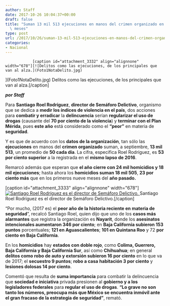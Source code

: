 ```yaml
---
author: Staff
date: 2017-10-26 10:04:37+00:00
draft: false
title: "Suman 13 mil 513 ejecuciones en manos del crimen organizado en nueve\
  \ meses"
type: post
url: /2017/10/26/suman-13-mil-513-ejecuciones-en-manos-del-crimen-organizado-en-nueve-meses/
categories:
- Nacional
---
```



				[caption id="attachment_3332" align="alignnone" width="678"][![Delitos como las ejecuciones, de los principales que van al alza.](Foto1NotaDelito.jpg)
](Foto1NotaDelito.jpg) Delitos como las ejecuciones, de los principales que van al alza.[/caption]

_**por Staff**_

Para **Santiago Roel Rodríguez**, **director de Semáforo Delictivo**, organismo que se dedica a **medir los índices de violencia en el país**, dos acciones para **combatir y erradicar** la **delincuencia** serían **regularizar el uso de drogas** (causante del **70 por ciento de la violencia**) y **terminar con el Plan Mérida**, pues **este año** está considerado como el **“peor”** en materia de **seguridad**.

Y es que de acuerdo con los **datos de la organización**, tan sólo las **ejecuciones** en manos del **crimen organizado** suman, a septiembre, **13 mil 513**, un promedio de **50 cada día**. La cifra, especifica Roel Rodríguez, es **53 por ciento superior** a la registrada en el **mismo lapso de 2016**.

Remarcó además que esperan que **el año cierre con 24 mil homicidios y 18 mil ejecuciones**; hasta ahora los **homicidios suman 18 mil 505**, **23 por ciento más** que en los primeros nueve meses del **año pasado.**

[caption id="attachment_3333" align="alignnone" width="678"][![Santiago Roel Rodríguez es el director de Semáforo Delictivo.](Foto2NotaDelito.jpg)
](Foto2NotaDelito.jpg) Santiago Roel Rodríguez es el director de Semáforo Delictivo.[/caption]

“Por mucho, (2017 es) el **peor año de la historia reciente en materia de seguridad**”, recalcó Santiago Roel, quien dijo que uno de los **casos más alarmantes** que registra la organización es **Nayarit**, donde los **asesinatos intencionales aumentaron 346 por ciento**; en **Baja California subieron 153 puntos** porcentuales; **121 en Aguascalientes**; **101 en Quintana Roo** y 72 **por ciento en Baja California**.

En los **homicidios** hay **estados con doble rojo**, como **Colima, Guerrero, Baja California y Baja California Sur**, así como **Chihuahua**; en general **delitos como robo de auto y extorsión subieron 16 por ciento** en lo que va de 2017; el **secuestro 9 puntos**; **robo a casa** **habitación 3 por ciento** y **lesiones dolosas 14 por ciento**.

Comentó que resulta de **suma importancia** para combatir la delincuencia que **sociedad e iniciativa** privada presionen al **gobierno y a los legisladores federales** para **regular el uso de drogas**. **“Lo grave no son tanto los números, preocupa más que México se encuentra inmóvil ante el gran fracaso de la estrategia de seguridad”**, remató.		
